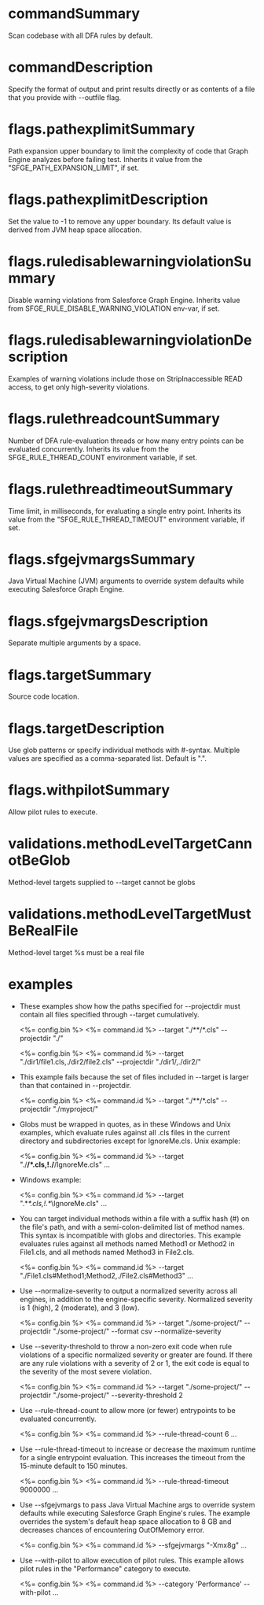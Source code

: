 # commandSummary

Scan codebase with all DFA rules by default.

# commandDescription

Specify the format of output and print results directly or as contents of a file that you provide with --outfile flag.

# flags.pathexplimitSummary

Path expansion  upper boundary to limit the complexity of code that Graph Engine analyzes before failing test. Inherits it value from the "SFGE_PATH_EXPANSION_LIMIT", if set.

# flags.pathexplimitDescription

Set the value to -1 to remove any upper boundary. Its default value is derived from JVM heap space allocation.

# flags.ruledisablewarningviolationSummary

Disable warning violations from Salesforce Graph Engine. Inherits value from SFGE_RULE_DISABLE_WARNING_VIOLATION env-var, if set.

# flags.ruledisablewarningviolationDescription

Examples of warning violations include those on StripInaccessible READ access, to get only high-severity violations.

# flags.rulethreadcountSummary

Number of DFA rule-evaluation threads or how many entry points can be evaluated concurrently. Inherits its value from the SFGE_RULE_THREAD_COUNT environment variable, if set.

# flags.rulethreadtimeoutSummary

Time limit, in milliseconds, for evaluating a single entry point. Inherits its value from the "SFGE_RULE_THREAD_TIMEOUT" environment variable, if set.

# flags.sfgejvmargsSummary

Java Virtual Machine (JVM) arguments to override system defaults while executing Salesforce Graph Engine.

# flags.sfgejvmargsDescription
Separate multiple arguments by a space.

# flags.targetSummary

Source code location.

# flags.targetDescription

Use glob patterns or specify individual methods with #-syntax. Multiple values are specified as a comma-separated list. Default is ".".

# flags.withpilotSummary

Allow pilot rules to execute.

# validations.methodLevelTargetCannotBeGlob

Method-level targets supplied to --target cannot be globs

# validations.methodLevelTargetMustBeRealFile

Method-level target %s must be a real file

# examples

- These examples show how the paths specified for --projectdir must contain all files specified through --target cumulatively.

	<%= config.bin %> <%= command.id %> --target "./**/*.cls" --projectdir "./"

	<%= config.bin %> <%= command.id %> --target "./dir1/file1.cls,./dir2/file2.cls" --projectdir "./dir1/,./dir2/"

- This example fails because the set of files included in --target is larger than that contained in --projectdir.
  
	<%= config.bin %> <%= command.id %> --target "./**/*.cls" --projectdir "./myproject/"

- Globs must be wrapped in quotes, as in these Windows and Unix examples, which evaluate rules against all .cls files in the current directory and subdirectories except for IgnoreMe.cls. Unix example:

	<%= config.bin %> <%= command.id %> --target "./**/*.cls,!./**/IgnoreMe.cls" ...

- Windows example:
  
	<%= config.bin %> <%= command.id %> --target ".\**\*.cls,!.\**\IgnoreMe.cls" ...

- You can target individual methods within a file with a suffix hash (#) on the file's path, and with a semi-colon-delimited list of method names. This syntax is incompatible with globs and directories. This example evaluates rules against all methods named Method1 or Method2 in File1.cls, and all methods named Method3 in File2.cls.
  
	<%= config.bin %> <%= command.id %> --target "./File1.cls#Method1;Method2,./File2.cls#Method3" ...

- Use --normalize-severity to output a normalized severity across all engines, in addition to the engine-specific severity. Normalized severity is 1 (high), 2 (moderate), and 3 (low).
  
	<%= config.bin %> <%= command.id %> --target "./some-project/" --projectdir "./some-project/" --format csv --normalize-severity

- Use --severity-threshold to throw a non-zero exit code when rule violations of a specific normalized severity or greater are found. If there are any rule violations with a severity of 2 or 1, the exit code is equal to the severity of the most severe violation.
  
	<%= config.bin %> <%= command.id %> --target "./some-project/" --projectdir "./some-project/" --severity-threshold 2

- Use --rule-thread-count to allow more (or fewer) entrypoints to be evaluated concurrently.

	<%= config.bin %> <%= command.id %> --rule-thread-count 6 ...

- Use --rule-thread-timeout to increase or decrease the maximum runtime for a single entrypoint evaluation. This increases the timeout from the 15-minute default to 150 minutes.

	<%= config.bin %> <%= command.id %> --rule-thread-timeout 9000000 ...

- Use --sfgejvmargs to pass Java Virtual Machine args to override system defaults while executing Salesforce Graph Engine's rules. The example overrides the system's default heap space allocation to 8 GB and decreases chances of encountering OutOfMemory error.

	<%= config.bin %> <%= command.id %> --sfgejvmargs "-Xmx8g" ...

- Use --with-pilot to allow execution of pilot rules. This example allows pilot rules in the "Performance" category to execute.

	<%= config.bin %> <%= command.id %> --category 'Performance' --with-pilot ...
